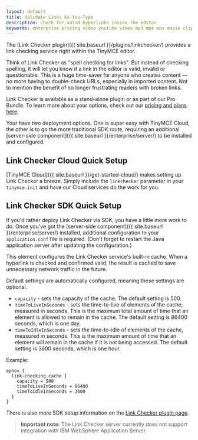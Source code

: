 ```yaml
---
layout: default
title: Validate Links As-You-Type
description: Check for valid hyperlinks inside the editor
keywords: enterprise pricing video youtube vimeo mp3 mp4 mov movie clip film link linkchecking linkchecker mediaembed media
---
```


The [Link Checker plugin]({{ site.baseurl }}/plugins/linkchecker/) provides a link checking service right within the TinyMCE editor.

Think of Link Checker as "spell checking for links". But instead of checking spelling, it will let you know if a link in the editor is valid, invalid or questionable. This is a huge time-saver for anyone who creates content — no more having to double-check URLs, especially in imported content. Not to mention the benefit of no longer frustrating readers with broken links.

Link Checker is available as a stand-alone plugin or as part of our Pro Bundle. To learn more about your options, check out our [pricing and plans here](http://www.tinymce.com/pricing/).

Your have two deployment options. One is super easy with TinyMCE Cloud, the other is to go the more traditional SDK route, requiring an additional [server-side component]({{ site.baseurl }}/enterprise/server/) to be installed and configured.

## Link Checker Cloud Quick Setup

[TinyMCE Cloud]({{ site.baseurl }}/get-started-cloud/) makes setting up Link Checker a breeze. Simply include the `linkchecker` parameter in your `tinymce.init` and have our Cloud services do the work for you.

## Link Checker SDK Quick Setup

If you'd rather deploy Link Checker via SDK, you have a little more work to do. Once you've got the [server-side component]({{ site.baseurl }}/enterprise/server/) installed, additional configuration to your `application.conf` file is required. (Don't forget to restart the Java application server after updating the configuration.)

This element configures the Link Checker service's built-in cache. When a hyperlink is checked and confirmed valid, the result is cached to save unnecessary network traffic in the future.

Default settings are automatically configured, meaning these settings are optional.

- `capacity` - sets the capacity of the cache. The default setting is 500.
- `timeToLiveInSeconds` - sets the time-to-live of elements of the cache, measured in seconds. This is the maximum total amount of time that an element is allowed to remain in the cache. The default setting is 86400 seconds, which is one day.
- `timeToIdleInSeconds` - sets the time-to-idle of elements of the cache, measured in seconds. This is the maximum amount of time that an element will remain in the cache if it is not being accessed. The default setting is 3600 seconds, which is one hour.

Example:

```
ephox {
  link-checking.cache {
    capacity = 500
    timeToLiveInSeconds = 86400
    timeToIdleInSeconds = 3600
  }
}
```

There is also more SDK setup information on the [Link Checker plugin page](/plugins/linkchecker/).

> **Important note:** The Link Checker server currently does not support integration with IBM WebSphere Application Server.
